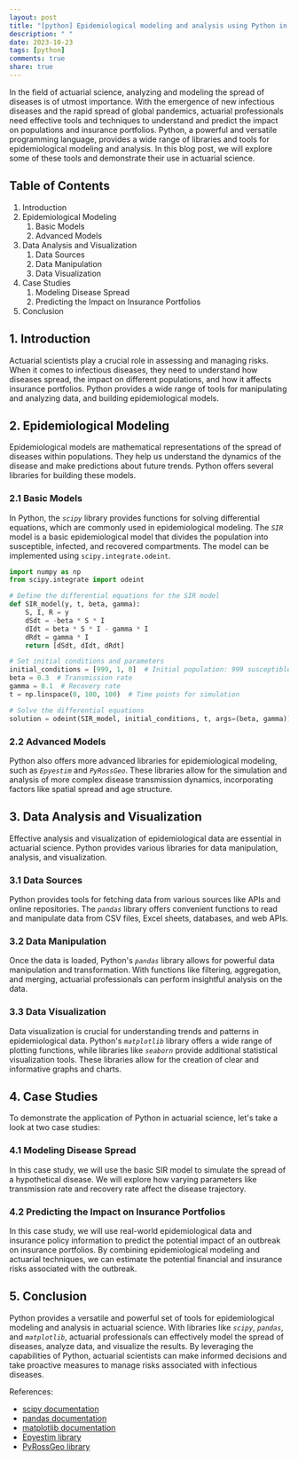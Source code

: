 ```yaml
---
layout: post
title: "[python] Epidemiological modeling and analysis using Python in actuarial science"
description: " "
date: 2023-10-23
tags: [python]
comments: true
share: true
---
```


In the field of actuarial science, analyzing and modeling the spread of diseases is of utmost importance. With the emergence of new infectious diseases and the rapid spread of global pandemics, actuarial professionals need effective tools and techniques to understand and predict the impact on populations and insurance portfolios. Python, a powerful and versatile programming language, provides a wide range of libraries and tools for epidemiological modeling and analysis. In this blog post, we will explore some of these tools and demonstrate their use in actuarial science.

## Table of Contents

1. Introduction
2. Epidemiological Modeling
   1. Basic Models
   2. Advanced Models
3. Data Analysis and Visualization
   1. Data Sources
   2. Data Manipulation
   3. Data Visualization
4. Case Studies
   1. Modeling Disease Spread
   2. Predicting the Impact on Insurance Portfolios
5. Conclusion

## 1. Introduction

Actuarial scientists play a crucial role in assessing and managing risks. When it comes to infectious diseases, they need to understand how diseases spread, the impact on different populations, and how it affects insurance portfolios. Python provides a wide range of tools for manipulating and analyzing data, and building epidemiological models.

## 2. Epidemiological Modeling

Epidemiological models are mathematical representations of the spread of diseases within populations. They help us understand the dynamics of the disease and make predictions about future trends. Python offers several libraries for building these models.

### 2.1 Basic Models

In Python, the *`scipy`* library provides functions for solving differential equations, which are commonly used in epidemiological modeling. The *`SIR`* model is a basic epidemiological model that divides the population into susceptible, infected, and recovered compartments. The model can be implemented using `scipy.integrate.odeint`.

```python
import numpy as np
from scipy.integrate import odeint

# Define the differential equations for the SIR model
def SIR_model(y, t, beta, gamma):
    S, I, R = y
    dSdt = -beta * S * I
    dIdt = beta * S * I - gamma * I
    dRdt = gamma * I
    return [dSdt, dIdt, dRdt]

# Set initial conditions and parameters
initial_conditions = [999, 1, 0]  # Initial population: 999 susceptible, 1 infected, 0 recovered
beta = 0.3  # Transmission rate
gamma = 0.1  # Recovery rate
t = np.linspace(0, 100, 100)  # Time points for simulation

# Solve the differential equations
solution = odeint(SIR_model, initial_conditions, t, args=(beta, gamma))
```

### 2.2 Advanced Models

Python also offers more advanced libraries for epidemiological modeling, such as *`Epyestim`* and *`PyRossGeo`*. These libraries allow for the simulation and analysis of more complex disease transmission dynamics, incorporating factors like spatial spread and age structure.

## 3. Data Analysis and Visualization

Effective analysis and visualization of epidemiological data are essential in actuarial science. Python provides various libraries for data manipulation, analysis, and visualization.

### 3.1 Data Sources

Python provides tools for fetching data from various sources like APIs and online repositories. The *`pandas`* library offers convenient functions to read and manipulate data from CSV files, Excel sheets, databases, and web APIs.

### 3.2 Data Manipulation

Once the data is loaded, Python's *`pandas`* library allows for powerful data manipulation and transformation. With functions like filtering, aggregation, and merging, actuarial professionals can perform insightful analysis on the data.

### 3.3 Data Visualization

Data visualization is crucial for understanding trends and patterns in epidemiological data. Python's *`matplotlib`* library offers a wide range of plotting functions, while libraries like *`seaborn`* provide additional statistical visualization tools. These libraries allow for the creation of clear and informative graphs and charts.

## 4. Case Studies

To demonstrate the application of Python in actuarial science, let's take a look at two case studies:

### 4.1 Modeling Disease Spread

In this case study, we will use the basic SIR model to simulate the spread of a hypothetical disease. We will explore how varying parameters like transmission rate and recovery rate affect the disease trajectory.

### 4.2 Predicting the Impact on Insurance Portfolios

In this case study, we will use real-world epidemiological data and insurance policy information to predict the potential impact of an outbreak on insurance portfolios. By combining epidemiological modeling and actuarial techniques, we can estimate the potential financial and insurance risks associated with the outbreak.

## 5. Conclusion

Python provides a versatile and powerful set of tools for epidemiological modeling and analysis in actuarial science. With libraries like *`scipy`*, *`pandas`*, and *`matplotlib`*, actuarial professionals can effectively model the spread of diseases, analyze data, and visualize the results. By leveraging the capabilities of Python, actuarial scientists can make informed decisions and take proactive measures to manage risks associated with infectious diseases.

References:
- [scipy documentation](https://docs.scipy.org/doc/scipy/reference/)
- [pandas documentation](https://pandas.pydata.org/docs/)
- [matplotlib documentation](https://matplotlib.org/stable/contents.html)
- [Epyestim library](https://epyestim.readthedocs.io/en/latest/)
- [PyRossGeo library](https://github.com/rajeshrinet/pyross)